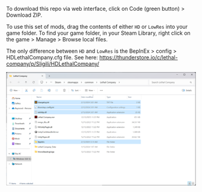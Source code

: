 To download this repo via web interface, click on Code (green button) > Download ZIP.

To use this set of mods, drag the contents of either `HD` or `LowRes` into your game folder. To find your game folder, in your Steam Library, right click on the game > Manage > Browse local files.

The only difference between `HD` and `LowRes` is the BepInEx > config > HDLethalCompany.cfg file. See here: https://thunderstore.io/c/lethal-company/p/Sligili/HDLethalCompany/

![Game folder](folder.png)